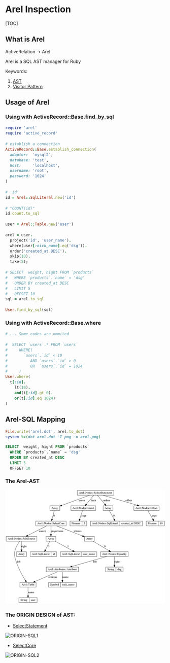 # Arel Inspection

[TOC]

## What is Arel

ActiveRelation -> Arel

Arel is a SQL AST manager for Ruby

Keywords:

1.  [AST](http://en.wikipedia.org/wiki/Abstract_syntax_tree)
2.  [Visitor Pattern](http://en.wikipedia.org/wiki/Visitor_pattern)

## Usage of Arel
### Using with ActiveRecord::Base.find\_by\_sql
```ruby
require 'arel'
require 'active_record'

# establish a connection
ActiveRecord::Base.establish_connection(
  adapter:  'mysql2',
  database: 'test',
  host:     'localhost',
  username: 'root',
  password: '1024'
)

# 'id'
id = Arel::SqlLiteral.new('id')

# "COUNT(id)"
id.count.to_sql

user = Arel::Table.new('user')

arel = user.
  project('id', 'user_name').
  where(user[:nick_name].eq('dsg')).
  order('created_at DESC').
  skip(10).
  take(5);

# SELECT  weight, hight FROM `products`
#   WHERE `products`.`name` = 'dsg'
#   ORDER BY created_at DESC
#   LIMIT 5
#   OFFSET 10
sql = arel.to_sql

User.find_by_sql(sql)
```

### Using with ActiveRecord::Base.where
```ruby
# ... Some codes are ommited

#  SELECT `users`.* FROM `users`
#     WHERE(
#       `users`.`id` < 10
#          AND `users`.`id` > 0
#          OR  `users`.`id` = 1024
#     )
User.where(
  t[:id].
    lt(10).
    and(t[:id].gt 0).
    or(t[:id].eq 1024)
)

```

## Arel-SQL Mapping
```ruby
File.write('arel.dot', arel.to_dot)
system %x(dot arel.dot -T png -o arel.png)
```
```SQL
SELECT  weight, hight FROM `products`
  WHERE `products`.`name` = 'dsg'
  ORDER BY created_at DESC
  LIMIT 5
  OFFSET 10
```

### The Arel-AST
![Arel-AST](https://github.com/dengqinghua/records/blob/master/arel_inspecting/arel.png)

### The ORIGIN DESIGN of AST:

- [SelectStatement](https://www.sqlite.org/syntax/select-stmt.html)

![ORIGIN-SQL1](https://www.sqlite.org/images/syntax/simple-select-stmt.gif)

- [SelectCore](https://www.sqlite.org/syntax/select-core.html)

![ORIGIN-SQL2](https://www.sqlite.org/images/syntax/select-core.gif)
